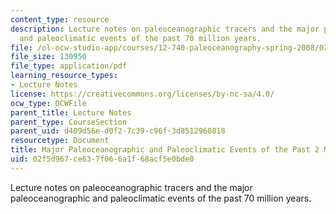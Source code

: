 ```yaml
---
content_type: resource
description: Lecture notes on paleoceanographic tracers and the major paleoceanographic
  and paleoclimatic events of the past 70 million years.
file: /ol-ocw-studio-app/courses/12-740-paleoceanography-spring-2008/02f5d967ce637f066a1f68acf5e0bde0_lec01.pdf
file_size: 130956
file_type: application/pdf
learning_resource_types:
- Lecture Notes
license: https://creativecommons.org/licenses/by-nc-sa/4.0/
ocw_type: OCWFile
parent_title: Lecture Notes
parent_type: CourseSection
parent_uid: d409d56e-d0f2-7c39-c96f-3d8512960818
resourcetype: Document
title: Major Paleoceanographic and Paleoclimatic Events of the Past 2 Million Years
uid: 02f5d967-ce63-7f06-6a1f-68acf5e0bde0
---
```

Lecture notes on paleoceanographic tracers and the major paleoceanographic and paleoclimatic events of the past 70 million years.